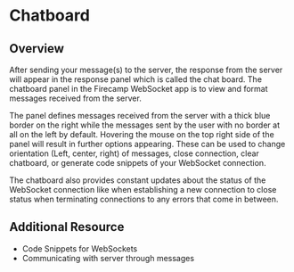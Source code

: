# Chatboard

## Overview

After sending your message(s) to the server, the response from the server will appear in the response panel which is called the chat board. The chatboard panel in the Firecamp WebSocket app is to view and format messages received from the server.

The panel defines messages received from the server with a thick blue border on the right while the messages sent by the user with no border at all on the left by default. Hovering the mouse on the top right side of the panel will result in further options appearing. These can be used to change orientation (Left, center, right) of messages, close connection, clear chatboard, or generate code snippets of your WebSocket connection.

The chatboard also provides constant updates about the status of the WebSocket connection like when establishing a new connection to close status when terminating connections to any errors that come in between.


## Additional Resource
- Code Snippets for WebSockets
- Communicating with server through messages
